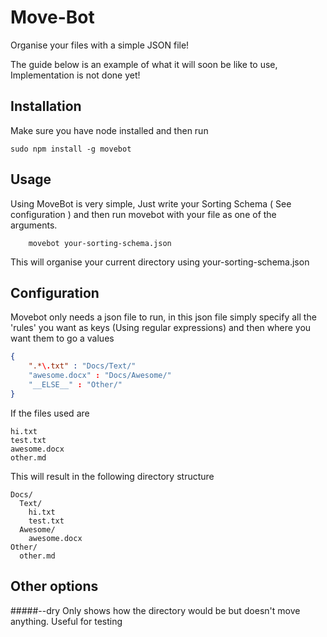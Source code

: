 Move-Bot
========

Organise your files with a simple JSON file!

The guide below is an example of what it will soon be like to use, Implementation is not done yet!

## Installation
Make sure you have node installed and then run
```Shell
sudo npm install -g movebot
```
## Usage

Using MoveBot is very simple, Just write your Sorting Schema ( See configuration )
and then run movebot with your file as one of the arguments.

```
    movebot your-sorting-schema.json
```
This will organise your current directory using your-sorting-schema.json

## Configuration

Movebot only needs a json file to run, in this json file simply specify all the 'rules' you want as keys (Using regular expressions) and then where you want them to go a values

```JSON
{
	".*\.txt" : "Docs/Text/"
	"awesome.docx" : "Docs/Awesome/"
	"__ELSE__" : "Other/"
}
```
If the files used are
```
hi.txt
test.txt
awesome.docx
other.md
```
This will result in the following directory structure
```
Docs/
  Text/
    hi.txt
	test.txt
  Awesome/
    awesome.docx
Other/
  other.md
```
## Other options
#####--dry
Only shows how the directory would be but doesn't move anything. Useful for testing